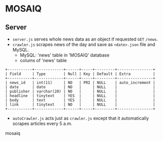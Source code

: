 # MOSAIQ
## Server  
- `server.js` serves whole news data as an object if requested `GET` `/news`.  
- `crawler.js` scrapes news of the day and save as `<date>.json` file and MySQL.  
  + MySQL: 'news' table in 'MOSAIQ' database  
  + colums of 'news' table   
```  
+-----------+-------------+------+-----+---------+----------------+  
| Field     | Type        | Null | Key | Default | Extra          |  
+-----------+-------------+------+-----+---------+----------------+  
| news_id   | int(11)     | NO   | PRI | NULL    | auto_increment |  
| date      | date        | NO   |     | NULL    |                |  
| publisher | varchar(20) | NO   |     | NULL    |                |  
| headline  | tinytext    | YES  |     | NULL    |                |  
| body      | text        | YES  |     | NULL    |                |  
| link      | tinytext    | NO   |     | NULL    |                |  
+-----------+-------------+------+-----+---------+----------------+  
```  
- `autoCrawler.js` acts just as `crawler.js` except that it automatically scrapes articles every 5 a.m.  


mosaiq  

